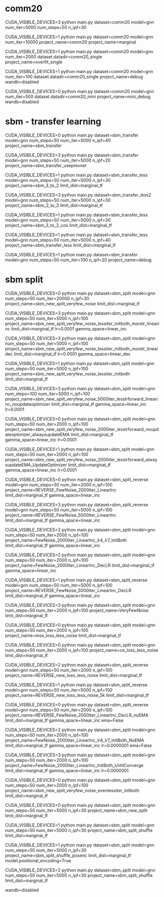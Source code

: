 # comm20

CUDA_VISIBLE_DEVICES=3 python main.py dataset=comm20 model=gnn num_iter=5000 num_steps=50 n_ipf=30

CUDA_VISIBLE_DEVICES=1 python main.py dataset=comm20 model=gnn num_iter=10000 project_name=comm20 project_name=marginal

CUDA_VISIBLE_DEVICES=1 python main.py dataset=comm20 model=gnn num_iter=2000 dataset.datadir=comm20_single project_name=overfit_single

CUDA_VISIBLE_DEVICES=1 python main.py dataset=comm20 model=gnn num_iter=100 dataset.datadir=comm20_single project_name=debug wandb=disabled

CUDA_VISIBLE_DEVICES=0 python main.py dataset=comm20 model=gnn num_iter=500 dataset.datadir=comm20_mini project_name=mini_debug wandb=disabled

# sbm - transfer learning

CUDA_VISIBLE_DEVICES=0 python main.py  dataset=sbm_transfer model=gnn num_steps=50 num_iter=5000 n_ipf=40 project_name=sbm_transfer

CUDA_VISIBLE_DEVICES=3 python main.py  dataset=sbm_transfer model=gnn num_steps=50 num_iter=5000 n_ipf=20 project_name=sbm_transfer_useprevnet

CUDA_VISIBLE_DEVICES=1 python main.py  dataset=sbm_transfer_less model=gnn num_steps=50 num_iter=5000 n_ipf=30 project_name=sbm_3_to_2 limit_dist=marginal_tf

CUDA_VISIBLE_DEVICES=3 python main.py  dataset=sbm_transfer_less2 model=gnn num_steps=50 num_iter=5000 n_ipf=30 project_name=sbm_2_to_3 limit_dist=marginal_tf

CUDA_VISIBLE_DEVICES=1 python main.py  dataset=sbm_transfer_less model=gnn num_steps=50 num_iter=5000 n_ipf=30 project_name=sbm_3_to_2_cos limit_dist=marginal_tf

CUDA_VISIBLE_DEVICES=1 python main.py  dataset=sbm_transfer_less model=gnn num_steps=50 num_iter=5000 n_ipf=40 project_name=sbm_transfer_less limit_dist=marginal_tf


CUDA_VISIBLE_DEVICES=1 python main.py  dataset=sbm_transfer model=gnn num_steps=50 num_iter=100 n_ipf=20 project_name=debug

# sbm split

CUDA_VISIBLE_DEVICES=0 python main.py  dataset=sbm_split model=gnn num_steps=50 num_iter=20000 n_ipf=30 project_name=sbm_new_split_veryfew_noise limit_dist=marginal_tf

CUDA_VISIBLE_DEVICES=3 python main.py  dataset=sbm_split model=gnn num_steps=50 num_iter=5000 n_ipf=100 project_name=sbm_new_split_veryfew_noise_lessiter_initboth_morelr_linearinc limit_dist=marginal_tf lr=0.0001 gamma_space=linear_inc

CUDA_VISIBLE_DEVICES=3 python main.py  dataset=sbm_split model=gnn num_steps=50 num_iter=5000 n_ipf=100 project_name=sbm_new_split_veryfew_noise_lessiter_initboth_morelr_lineardec limit_dist=marginal_tf lr=0.0001 gamma_space=linear_dec

CUDA_VISIBLE_DEVICES=1 python main.py  dataset=sbm_split model=gnn num_steps=50 num_iter=5000 n_ipf=100 project_name=sbm_new_split_veryfew_noise_lessiter_initboth limit_dist=marginal_tf

CUDA_VISIBLE_DEVICES=3 python main.py  dataset=sbm_split model=gnn num_steps=100 num_iter=5000 n_ipf=100 project_name=sbm_new_split_veryfew_noise_5000iter_lesslrforward_linearinc_noupdateoptimizer limit_dist=marginal_tf  gamma_space=linear_inc lr=0.0001

CUDA_VISIBLE_DEVICES=0 python main.py  dataset=sbm_split model=gnn num_steps=50 num_iter=2000 n_ipf=100 project_name=sbm_new_split_veryfew_noise_2000iter_lesslrforward_noupdateoptimizer_alwaysupdateEMA limit_dist=marginal_tf  gamma_space=linear_inc lr=0.0001

CUDA_VISIBLE_DEVICES=1 python main.py  dataset=sbm_split model=gnn num_steps=50 num_iter=2000 n_ipf=100 project_name=sbm_new_split_veryfew_noise_2000iter_lesslrforward_alwaysupdateEMA_UpdateOptimizer limit_dist=marginal_tf  gamma_space=linear_inc lr=0.0001

CUDA_VISIBLE_DEVICES=0 python main.py  dataset=sbm_split_reverse model=gnn num_steps=50 num_iter=2000 n_ipf=100 project_name=REVERSE_FewNoise_2000iter_LinearInc limit_dist=marginal_tf  gamma_space=linear_inc


CUDA_VISIBLE_DEVICES=3 python main.py  dataset=sbm_split_reverse model=gnn num_steps=50 num_iter=5000 n_ipf=100 project_name=REVERSE_FewNoise_5000iter_LinearInc limit_dist=marginal_tf  gamma_space=linear_inc

CUDA_VISIBLE_DEVICES=2 python main.py  dataset=sbm_split model=gnn num_steps=50 num_iter=2000 n_ipf=100 project_name=FewNoise_2000iter_LinearInc_lr4_lr7_InitBoth limit_dist=marginal_tf  gamma_space=linear_inc

CUDA_VISIBLE_DEVICES=2 python main.py  dataset=sbm_split model=gnn num_steps=50 num_iter=2000 n_ipf=100 project_name=FewNoise_2000iter_LinearInc_DecLR limit_dist=marginal_tf  gamma_space=linear_inc

CUDA_VISIBLE_DEVICES=1 python main.py  dataset=sbm_split_reverse model=gnn num_steps=50 num_iter=5000 n_ipf=100 project_name=REVERSE_FewNoise_5000iter_LinearInc_DecLR limit_dist=marginal_tf  gamma_space=linear_inc

CUDA_VISIBLE_DEVICES=3 python main.py  dataset=sbm_split model=gnn num_steps=50 num_iter=2000 n_ipf=100 project_name=VeryFewNoise limit_dist=marginal_tf

CUDA_VISIBLE_DEVICES=0 python main.py  dataset=sbm_split model=gnn num_steps=50 num_iter=2000 n_ipf=100 project_name=mse_loss_less_noise limit_dist=marginal_tf

CUDA_VISIBLE_DEVICES=0 python main.py  dataset=sbm_split model=gnn num_steps=50 num_iter=2000 n_ipf=100 project_name=ce_loss_less_noise limit_dist=marginal_tf

CUDA_VISIBLE_DEVICES=2 python main.py  dataset=sbm_split_reverse model=gnn num_steps=50 num_iter=2000 n_ipf=100 project_name=REVERSE_new_loss_less_noise limit_dist=marginal_tf

CUDA_VISIBLE_DEVICES=1 python main.py  dataset=sbm_split_reverse model=gnn num_steps=50 num_iter=5000 n_ipf=100 project_name=REVERSE_new_loss_less_noise_5k limit_dist=marginal_tf

CUDA_VISIBLE_DEVICES=0 python main.py  dataset=sbm_split_reverse model=gnn num_steps=50 num_iter=2000 n_ipf=100 project_name=REVERSE_FewNoise_2000iter_LinearInc_DecLR_noEMA limit_dist=marginal_tf  gamma_space=linear_inc ema=False

CUDA_VISIBLE_DEVICES=2 python main.py  dataset=sbm_split model=gnn num_steps=50 num_iter=2000 n_ipf=100 project_name=FewNoise_2000iter_LinearInc_lr4_lr7_InitBoth_NoEMA limit_dist=marginal_tf  gamma_space=linear_inc lr=0.0000001 ema=False

CUDA_VISIBLE_DEVICES=3 python main.py  dataset=sbm_split model=gnn num_steps=50 num_iter=2000 n_ipf=100 project_name=FewNoise_2000iter_LinearInc_InitBoth_UntilConverge limit_dist=marginal_tf  gamma_space=linear_inc lr=0.0000001

CUDA_VISIBLE_DEVICES=0 python main.py  dataset=sbm_split model=gnn num_steps=50 num_iter=2000 n_ipf=100 project_name=sbm_new_split_veryfew_noise_evenlessiter_initboth limit_dist=marginal_tf

CUDA_VISIBLE_DEVICES=0 python main.py  dataset=sbm_split model=gnn num_steps=50 num_iter=5000 n_ipf=30 project_name=sbm_new_split limit_dist=marginal_tf

CUDA_VISIBLE_DEVICES=1 python main.py  dataset=sbm_split model=gnn num_steps=50 num_iter=5000 n_ipf=30 project_name=sbm_split_shuffle limit_dist=marginal_tf

CUDA_VISIBLE_DEVICES=1 python main.py  dataset=sbm_split model=gnn num_steps=50 num_iter=5000 n_ipf=30 project_name=sbm_split_shuffle_posenc limit_dist=marginal_tf model.positional_encoding=True

CUDA_VISIBLE_DEVICES=2 python main.py  dataset=sbm_split model=gnn num_steps=50 num_iter=5000 n_ipf=30 project_name=sbm_split_shuffle limit_dist=marginal_tf

 wandb=disabled